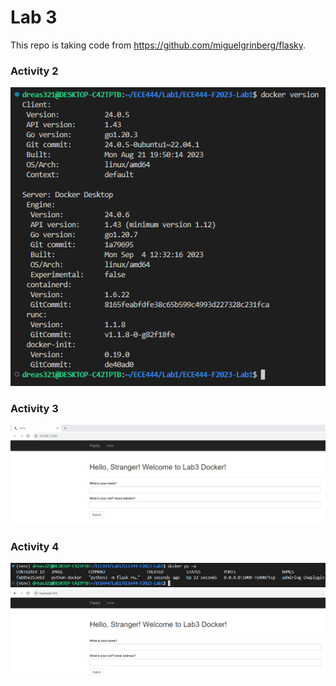 # Lab 3
This repo is taking code from https://github.com/miguelgrinberg/flasky.

### Activity 2
![Screenshot](screenshots/activity2.png)
### Activity 3
![Screenshot](screenshots/activity3.png)
### Activity 4
![Screenshot](screenshots/activity4-1.png)
![Screenshot](screenshots/activity4-2.png)